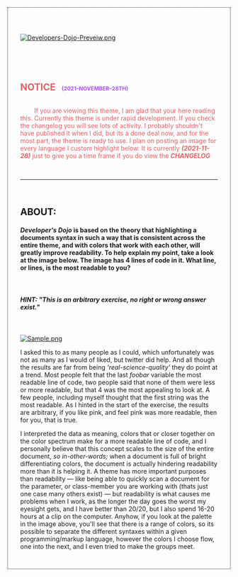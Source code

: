 <div style="max-width: 750px; border: 1px dotted #000; padding: 28px;">

<br>

[![Developers-Dojo-Preveiw.png](https://i.postimg.cc/fL8RJnFg/Developers-Dojo-Preveiw.png)](https://postimg.cc/ZBySMgJr)

<br><br>

<h2 style="display: inline-block; color: #E86064;">NOTICE &nbsp; </h2> <strong style="font-size: 12px; color: #AC4CFF;">(2021–NOVEMBER–28TH)</strong>

<p style="color: #E86064;">
&nbsp; &nbsp; &nbsp; &nbsp; If you are viewing this theme, I am glad that your here reading this. Currently this theme is under rapid development. If you check the changelog you will see lots of activity. I probably shouldn't have published it when I did, but its a done deal now, and for the most part, the theme is ready to use. I plan on posting an image for every language I custom highlight below. It is currently <strong><em>(2021-11-28)</em></strong> just to give you a time frame if you do view the <em><strong>CHANGELOG</strong></em></p>

<br>

--------------------------------------------------------------------------------

<br>

## ABOUT:

#### _Developer's Dojo_ is based on the theory that highlighting a documents syntax in such a way that is consistent across the entire theme, and with colors that work with each other, will greatly improve readability. To help explain my point, take a look at the image below. The image has 4 lines of code in it. What line, or lines, is the most readable to you? 

<br>

##### __HINT:__ _"This is an arbitrary exercise, no right or wrong answer exist."_

<br>

[![Sample.png](https://i.postimg.cc/7hNdxwWf/Sample.png)](https://postimg.cc/fSJBCnZN)

I asked this to as many people as I could, which unfortunately was not as many as I would of liked, but twitter did help. And all though the results are far from being _'real-science-quality'_ they do point at a trend. Most people felt that the last _foobar_
variable the most readable line of code, two people said that none of them were less or more readable, but that 4 was the most appealing to look at. A few people, including myself thought that the first string was the most readable. As I hinted in the start of the exercise, the results are arbitrary, if you like pink, and feel pink was more readable, then for you, that is true. 

I interpreted the data as meaning, colors that or closer together on the color spectrum make for a more readable line of code, and I personally believe that this concept scales to the size of the entire document, _so in-other-words;_ when a document is full of bright differentiating colors, the document is actually hindering readability more than it is helping it. A theme has more important purposes than readability — like being able to quickly scan a document for the parameter, or class-member you are working with (thats just one case many others exist) — but readability is what causes me problems when I work, as the longer the day goes the worst my eyesight gets, and I have better than 20/20, but I also spend 16-20 hours at a clip on the computer. Anyhow, if you look at the palette in the image above, you'll see that there is a range of colors, so its possible to separate the different syntaxes within a given programming/markup language, however the colors I choose flow, one into the next, and I even tried to make the groups meet.

</div>